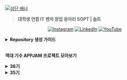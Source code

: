 [![상단 배너](https://github.com/user-attachments/assets/e939dc79-7006-4a4c-9788-c799cb36aa48)](https://www.sopt.org/)

> **대학생 연합 IT 벤처 창업 동아리 SOPT | 솝트**

<div align=center>
  

[![Instagram](https://img.shields.io/badge/Instagram-E4405F?style=flat-square&logo=Instagram&logoColor=white)](https://www.instagram.com/sopt_official/)
[![LinkedIn](https://img.shields.io/badge/LinkedIn-0A66C2?style=flat-square&logo=LinkedIn&logoColor=white)](https://www.linkedin.com/company/sopt-official/)
[![YouTube](https://img.shields.io/badge/YouTube-FF0000?style=flat-square&logo=YouTube&logoColor=white)](https://www.youtube.com/channel/UCui_xDNrVlxAuGJUV8zmN6A)

</div>

<details>
<summary><b>Repository 생성 가이드</b></summary>
  
</br>
레포지토리를 쉽게 찾기 위해 다음 컨벤션을 지켜주세요:

</br>

**`{기수}-{활동 타입}-{파트}-{이름}`**

</br>
  
**활동 타입 예시**
| 활동 타입       | 예시 컨벤션                                   |
|----------------|-----------------------------------------------|
| 스터디         | `36-STUDY-SERVER-{스터디 이름}`               |
| 솝커톤         | `36-SOPKATHON-SERVER-{팀 이름}`               |
| 합동 세미나    | `36-COLLABORATION-SERVER-{팀 이름}`           |

**파트명**

- `iOS`
- `ANDROID`
- `WEB`
- `SERVER`

</details>
</br>

**역대 기수 APPJAM 프로젝트 모아보기**
<!-- 36기 -->
<details>
<summary><b>36기</b></summary>
Comming Soon 🔜
</details>

<!-- 35기 -->
<details>
<summary><b>35기</b></summary>

<details>
<summary><b>WEB</b></summary>
  
<table>
  <tr>
    <td align="center" width="33%">
      <img src="https://avatars.githubusercontent.com/u/200058166?s=200&v=4" width="150" /><br/>
      <strong>confeti</strong><br/>
      <a href="https://github.com/team-confeti/confeti-client">🌐 WEB</a><br/>
      <a href="https://github.com/team-confeti/confeti-server">🖥️ SERVER</a>
    </td>
    <td align="center" width="33%">
      <img src="https://s3.ap-northeast-2.amazonaws.com/sopt-makers-internal//prod/image/project/46a0a6ea-0037-4704-8617-8183a37fdd69-Group%202085665298.png" width="150" /><br/>
      <strong>daruda</strong><br/>
      <a href="https://github.com/Tool-daruda/daruda-frontend">🌐 WEB</a><br/>
      <a href="https://github.com/Tool-daruda/35-APPJAM-SERVER-DARUDA">🖥️ SERVER</a>
    </td>
    <td align="center" width="33%">
      <img src="https://s3.ap-northeast-2.amazonaws.com/sopt-makers-internal//prod/image/project/d2f7de57-0c82-45b8-9c15-b161bb80efa0-pg_logo.png" width="150" /><br/>
      <strong>Dash</strong><br/>
      <a href="https://github.com/team-da-sh/dash-client">🌐 WEB</a><br/>
      <a href="https://github.com/team-da-sh/dash-server">🖥️ SERVER</a>
    </td>
  </tr>
  <tr>
    <td align="center" width="33%">
      <img src="https://s3.ap-northeast-2.amazonaws.com/sopt-makers-internal//prod/image/project/eef6a857-b300-46a0-b49e-69b40ba6b00f-300_300.png" width="150" /><br/>
      <strong>절로가</strong><br/>
      <a href="https://github.com/JEOLLOGA/JEOLLOGA-CLIENT">🌐 WEB</a><br/>
      <a href="https://github.com/JEOLLOGA/JEOLLOGA_SERVER">🖥️ SERVER</a>
    </td>
    <td align="center" width="33%">
      <img src="https://s3.ap-northeast-2.amazonaws.com/sopt-makers-internal//prod/image/project/59a1e5ea-697f-40fa-8446-9abbe93e8579-%EB%A1%9C%EA%B3%A0.png" width="150" /><br/>
      <strong>코코스</strong><br/>
      <a href="https://github.com/cocos-pet/cocos-frontend">🌐 WEB</a><br/>
      <a href="https://github.com/cocos-pet/cocos-backend">🖥️ SERVER</a>
    </td>
    <td align="center" width="33%">
      <img src="https://s3.ap-northeast-2.amazonaws.com/sopt-makers-internal//prod/image/project/b1ad006d-fec5-4a17-a796-97ac3949296b-whipee_logo.png" width="150" /><br/>
      <strong>휘피</strong><br/>
      <a href="https://github.com/SOPT-all/35-APPJAM-WEB-CAKEY">🌐 WEB</a><br/>
      <a href="https://github.com/SOPT-all/35-APPJAM-server-CAKEY">🖥️ SERVER</a>
    </td>
  </tr>
</table>
</details>

<details>
<summary><b>APP</b></summary>
  

<table>
  <tr>
    <td align="center" width="33%">
      <img src="https://s3.ap-northeast-2.amazonaws.com/sopt-makers-internal//prod/image/project/0e6442d6-812a-40eb-a7e4-0445e6ff6582-logo_final.png" width="150" /><br/>
      <strong>acon</strong><br/>
      <a href="https://github.com/AconInc/ACON-Android">🤖 ANDROID</a><br/>
      <a href="https://github.com/AconInc/ACON-iOS">🍎 iOS</a><br/>
      <a href="https://github.com/AconInc/ACON-SERVER">🖥️ SERVER</a>
    </td>
    <td align="center" width="33%">
      <img src="https://s3.ap-northeast-2.amazonaws.com/sopt-makers-internal//prod/image/project/04aa350f-3dda-493b-ae29-0676b4f58af7-logo.png" width="150" /><br/>
      <strong>Roomie</strong><br/>
      <a href="https://github.com/WeAreRoommies/Roomie-Android">🤖 ANDROID</a><br/>
      <a href="https://github.com/WeAreRoommies/Roomie-iOS">🍎 iOS</a><br/>
      <a href="https://github.com/WeAreRoommies/Roomie-Server">🖥️ SERVER</a>
    </td>
    <td align="center" width="33%">
      <img src="https://s3.ap-northeast-2.amazonaws.com/sopt-makers-internal//prod/image/project/a09e555f-ca00-4484-aefb-925f6886ad8f-spoony_logo_main.png" width="150" /><br/>
      <strong>Spoony</strong><br/>
      <a href="https://github.com/spooooony/Spoony-Android">🤖 ANDROID</a><br/>
      <a href="https://github.com/spooooony/Spoony-iOS">🍎 iOS</a><br/>
      <a href="https://github.com/spooooony/Spoony-Server">🖥️ SERVER</a>
    </td>
  </tr>
  <tr>
    <td align="center" width="33%">
      <img src="https://s3.ap-northeast-2.amazonaws.com/sopt-makers-internal//prod/image/project/65c69c41-7b9c-4b6e-b1a2-bdac4363a5ba-IMG_3287.png" width="150" /><br/>
      <strong>공백</strong><br/>
      <a href="https://github.com/Team-GONG-BAEK/gong-baek-android">🤖 ANDROID</a><br/>
      <a href="https://github.com/Team-GONG-BAEK/gong-baek-iOS">🍎 iOS</a><br/>
      <a href="https://github.com/Team-GONG-BAEK/gong-baek-server">🖥️ SERVER</a>
    </td>
    <td align="center" width="33%">
      <img src="https://s3.ap-northeast-2.amazonaws.com/sopt-makers-internal//prod/image/project/1b6677c5-6a61-4f03-ad8c-ccf3f3094d5b-%E1%84%8B%E1%85%A2%E1%86%B8%E1%84%85%E1%85%A9%E1%84%80%E1%85%A9.png" width="150" /><br/>
      <strong>납작마켓</strong><br/>
      <a href="https://github.com/napzakmarket/Napzak-Android">🤖 ANDROID</a><br/>
      <a href="https://github.com/napzakmarket/Napzak-iOS">🍎 iOS</a><br/>
      <a href="https://github.com/napzakmarket/Napzak-BE">🖥️ SERVER</a>
    </td>
    <td align="center" width="33%">
      <img src="https://s3.ap-northeast-2.amazonaws.com/sopt-makers-internal//prod/image/project/2e3922f1-9a5a-4d08-8a23-2b8384369676-logo_final.png" width="150" /><br/>
      <strong>메멘토</strong><br/>
      <a href="https://github.com/dev-memento/ANDROID-MEMENTO">🤖 ANDROID</a><br/>
      <a href="https://github.com/dev-memento/memento-iOS">🍎 iOS</a><br/>
      <a href="https://github.com/dev-memento/memento-api">🖥️ SERVER</a>
    </td>
  </tr>
  <tr>
    <td align="center" width="33%">
      <img src="https://s3.ap-northeast-2.amazonaws.com/sopt-makers-internal//prod/image/project/0efa838c-3165-408e-b3b2-23847a5b1c91-with%20suhyeon_logo@4x%201.png" width="150" /><br/>
      <strong>수현이랑</strong><br/>
      <a href="https://github.com/Team-with-suhyeon/With-Suhyeon-Android">🤖 ANDROID</a><br/>
      <a href="https://github.com/Team-with-suhyeon/With-Suhyeon-iOS">🍎 iOS</a><br/>
      <a href="https://github.com/SOPT-all/35-APPJAM-SERVER-WITHSUHYEON">🖥️ SERVER</a>
    </td>
    <td align="center" width="33%">
      <img src="https://s3.ap-northeast-2.amazonaws.com/sopt-makers-internal//prod/image/project/fd0a64da-3519-4c72-818e-06147e26c783-App%20Icon%20(300x300).png" width="150" /><br/>
      <strong>제 과제 빵점</strong><br/>
      <a href="https://github.com/Team-BBANGZIP/BBANGZIP-ANDROID">🤖 Android</a><br/>
      <a href="https://github.com/Team-BBANGZIP/BBANGZIP-iOS">🍎 iOS</a><br/>
      <a href="https://github.com/Team-BBANGZIP/BBANGZIP-SERVER">🖥️ SERVER</a>
    </td>
    <td align="center" width="33%">
    </td>
  </tr>
</table>

</details>

